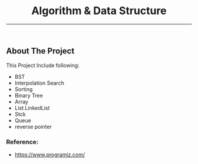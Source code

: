<div align="center">
  <h1>Algorithm & Data Structure</h1>
<hr>
<br />

  


</div>


<!-- ABOUT THE PROJECT -->
## About The Project

This Project Include following:
* BST
* Interpolation Search 
* Sorting
* Binary Tree
* Array
* List.LinkedList
* Stck
* Queue
* reverse pointer

### Reference:
* https://www.programiz.com/